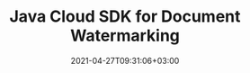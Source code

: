 ---
############################# Static ############################
layout: "product"
date: 2021-04-27T09:31:06+03:00
draft: false

product: "Watermark"
product_tag: "watermark"
platform: "Java"
platform_tag: "java"

############################# Head ############################
head_title: "Java Cloud Watermark Management SDK for PDF Word Excel Diagrams PPTX"
head_description: "Java document watermarking API – Generate, search & remove watermarks from documents: PDF, Word, Excel, presentations, Visio, email and image file formats."

############################# Header ############################
title: "Java Cloud SDK for Document Watermarking"
description: "Add, edit, search and delete watermarks from all popular document and images file formats using watermarking Cloud SDK for Java and REST API."
button:
    enable: true

############################# SubMenu ############################
submenu:
    enable: true
    
    left:
        img_alt: "Java Document Watermark SDK"
        image: "/sdk/272x272/groupdocs_watermark-for-java.webp"
        product: "GroupDocs.Watermark"
        platform: "Java"

    middle:
        button:
            # button loop
            - link: "#overview"
              text: "Overview"

            # button loop
            - link: "#features"
              text: "Features"

            

            # button loop
            - link: "https://wiki.groupdocs.cloud/watermarkcloud/release-notes/"
              text: "Release Notes"

            # button loop
            - link: "https://purchase.groupdocs.cloud/pricing"
              text: "Pricing"

    right:
        link_download: "https://github.com/groupdocs-watermark-cloud/groupdocs-watermark-cloud-java"
        link_learn: "https://docs.groupdocs.cloud/watermarkcloud/"
        link_buy: "https://purchase.groupdocs.cloud/buy"

############################# Overview ############################
overview:
    enable: true
    content: |
      The API is flexible, feature-rich and offers straightforward methods to manage and manipulate watermarks from supported document types. Perform watermarking features like adding, searching, updating and deleting without using any external software. The watermarking SDK is makes it possible to perform watermark search operation within documents and edit or remove watermarks that were added already by any third-party tool. You can also control the customization of watermarks by specifying the text style, font, size, color or position as per your project requirements.

      GroupDocs.Watermark Cloud is a REST API that makes it a perfect choice for programmers to use it with any language or platform that is capable to make REST API calls. It easily integrates with other cloud services to provide an optimal watermarks management experience across web, mobile desktop or cloud platforms.
    tabs:
      enable: true     
      
      ## TAB ONE ##
      tab_one:
        description: |
          An overview of the main features supported by GroupDocs.Watermark Cloud.

        left:
          enable: true
          icon: "fab fa-html5"
          title: "Overview"
          content: |
            * Watermarks management 
            * Manipulation solution
            * Add text
            * Image watermarks
            * Search watermark in documents


        right:
          enable: true
          icon: "fab fa-html5"
          title: "Implementation"
          content: |
            * Manage watermarks properties
            * Replace added watermarks
            * Remove watermarks documents
            * Search by Image Comparison
            * Work with Headers & Footers
            * Work with Background Images
            * Work with Attachments
            * Rasterize Pages
            * Apply Editing Restrictions

            


        
      
      ## TAB TWO ##
      tab_two:
        description: |
          GroupDocs.Watermark Cloud supports a number of document formats.

        left:
          enable: true
          table:
            # table loop
            - title: "Microsoft Office"
              content: |
                * **Word:** DOC, DOCX, DOCM, DOT, DOTX, DOTM
                * **Excel:** XLS, XLSX, XLT, XLSM, XLTX, XLTM
                * **PowerPoint:** PPT, PPTX, PPS, PPSX, PPSM, PPTM, POTX, POTM
                * **Visio:** VSD, VSDX, VSDM, VSTX, VSTM, VSS, VSSX, VSSM, VDX, VSX, VTX

            
                

        right:
          enable: true
          table:
            # table loop
            - title: "Other Formats"
              content: |
                * **OpenDocument**: ODT
                * **Fixed Layout**: PDF
                * **Image Files**: BMP, GIF, JPG, JPEG, JP2, PNG, TIFF, WebP
                * **Other**: RTF

            

      ## TAB THREE ##
      tab_three:
        description: |
          If you do not want to use any of our SDKs or the required SDK is not available at the moment, you can still easily get started with GroupDocs.Watermark REST API while using your favorite language & platform.
        
        left:
          enable: true
          table:
            # table loop
            - icon: "fab fa-windows"
              title: "Operating Systems"
              content: |
                * Microsoft Windows Desktop
                * Microsoft Windows Server
                * Linux
                * MacOS

            # table loop
            - icon: "fas fa-code"
              title: "Supported Frameworks"
              content: |
                * Java 7 (1.7) and above

        right:
          enable: true
          table:
            # table loop
            - icon: "fas fa-cogs"
              title: "Development Environments"
              content: |
                * NetBeans
                * IntelliJ IDEA
                * Eclipse
            # table loop
            - icon: "fas fa-tools"
              title: "Build Automation Tool"
              content: |
                * Maven

############################# Features ############################
features:
    enable: true
    title: "Advanced watermark management API Features"

    feature:
      # feature loop
      - icon: "fab fa-html5"
        content: "Secured watermark management solution"

      # feature loop
      - icon: "fas fa-file-image"
        content: "Add or Remove Watermark from a specific pages or whole document"

      # feature loop
      - icon: "fas fa-file-alt"
        content: "Find text or image-based watermarks inside the documents"
      
      # feature loop
      - icon: "fas fa-file-pdf"
        content: "Manage formatting settings to manipulate watermarks"

      # feature loop
      - icon: "fas fa-folder"
        content: "Cloud REST API to be used with any language or platform"

      # feature loop
      - icon: "fas fa-lock"
        content: "Search and delete already added watermarks from supported file formats"

      
    more_feature:
      # more_feature_loop
      - title: "Remove Watermark from Document – Java"
        content: |
          
          
          ```java
          //Get your App SID, App Key and Storage Name at https://dashboard.groupdocs.cloud (free registration is required).
          public class RemoveWatermarks {

            public static void main(String[] args) {

              WatermarkApi apiInstance = new WatermarkApi(Common.GetConfiguration());

              try {
                FileInfo fileInfo = new FileInfo();
                fileInfo.setFilePath("with_watermarks/sample.pdf");
                fileInfo.setStorageName(Common.MyStorage);
                RemoveOptions options = new RemoveOptions();
                options.setFileInfo(fileInfo);
                
                ImageSearchCriteria imageSearchCriteria = new ImageSearchCriteria();
                FileInfo imageFileInfo = new FileInfo();
                imageFileInfo.setFilePath("watermark_images/sample_watermark.webp");
                imageFileInfo.setStorageName(Common.MyStorage);
                imageSearchCriteria.setImageFileInfo(imageFileInfo);
                options.setImageSearchCriteria(imageSearchCriteria);
                
                TextSearchCriteria textSearchCriteria = new TextSearchCriteria();
                textSearchCriteria.setSearchText("Watermark text");
                options.setTextSearchCriteria(textSearchCriteria);
                
                options.setOutputFolder("removed_watermarks");
                
                RemoveRequest request = new RemoveRequest(options);
                RemoveResult response = apiInstance.remove(request);

                System.out.println("Resultant file path: " + response.getPath());
              } catch (ApiException e) {
                System.err.println("Exception while calling WatermarkApi:");
                e.printStackTrace();
              }
            }
          }
          
          ```
      

############################# Support ############################
support:
    enable: true

############################# Solutions ############################
solutions:
    enable: true
    title: "GroupDocs.Watermark offers document viewing APIs for other popular development environments"

    solution:
        # solution loop
        - img_alt: "GroupDocs.Watermark for cURL"
          image: "/sdk/272x272/groupdocs_watermark-for-curl.webp"
          product: "GroupDocs.Watermark"
          platform: "cURL"
          link: "/watermark/curl/"

        # solution loop
        - img_alt: "GroupDocs.Watermark for .NET"
          image: "/sdk/272x272/groupdocs_watermark-for-net.webp"
          product: "GroupDocs.Watermark"
          platform: ".NET"
          link: "/watermark/net/"
        
        # solution loop
        - img_alt: "GroupDocs.Watermark for .NET"
          image: "/sdk/272x272/groupdocs_watermark-for-java.webp"
          product: "GroupDocs.Watermark"
          platform: "Java"
          link: "/watermark/java/"

############################# Back to top ###############################
back_to_top:
  enable: true
---